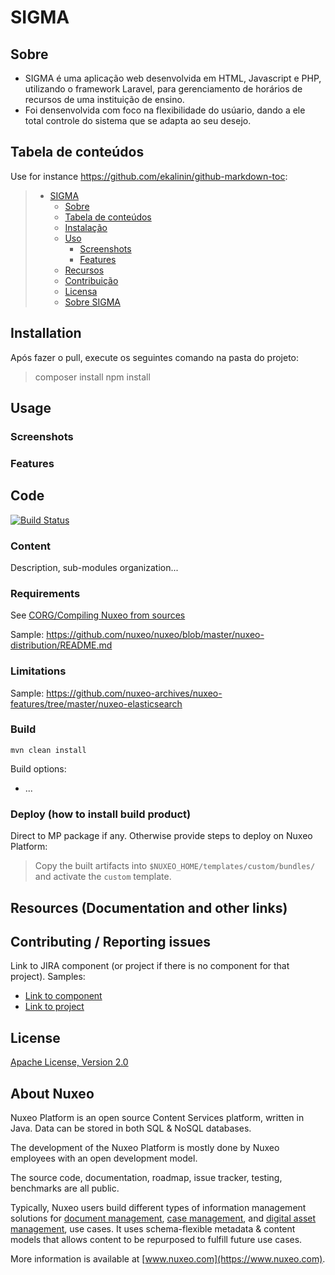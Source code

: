 # SIGMA

## Sobre
* SIGMA é uma aplicação web desenvolvida em HTML, Javascript e PHP, utilizando o framework Laravel, para gerenciamento de horários de recursos de uma instituição de ensino.
* Foi densenvolvida com foco na flexibilidade do usúario, dando a ele total controle do sistema que se adapta ao seu desejo.


## Tabela de conteúdos

Use for instance <https://github.com/ekalinin/github-markdown-toc>:

> * [SIGMA](#SIGMA)
>   * [Sobre](#Sobre)
>   * [Tabela de conteúdos](#Tabela-de-conteúdos)
>   * [Instalação](#instalação)
>   * [Uso](#uso)
>     * [Screenshots](#screenshots)
>     * [Features](#features)
>   * [Recursos](#recursos)
>   * [Contribuição](#contribuição)
>   * [Licensa](#Licensa)
>   * [Sobre SIGMA](#Sobre-Sigma)

## Installation

Após fazer o pull, execute os seguintes comando na pasta do projeto:
> composer install
> npm install 

## Usage

### Screenshots

### Features

## Code

[![Build Status](https://qa.nuxeo.org/jenkins/buildStatus/icon?job=/nuxeo/addons_nuxeo-sample-project-master)](https://qa.nuxeo.org/jenkins/job/nuxeo/job/addons_nuxeo-sample-project-master/)

### Content

Description, sub-modules organization...

### Requirements

See [CORG/Compiling Nuxeo from sources](http://doc.nuxeo.com/x/xION)

Sample: <https://github.com/nuxeo/nuxeo/blob/master/nuxeo-distribution/README.md>

### Limitations

Sample: <https://github.com/nuxeo-archives/nuxeo-features/tree/master/nuxeo-elasticsearch>

### Build

    mvn clean install

Build options:

* ...

### Deploy (how to install build product)

Direct to MP package if any. Otherwise provide steps to deploy on Nuxeo Platform:

 > Copy the built artifacts into `$NUXEO_HOME/templates/custom/bundles/` and activate the `custom` template.

## Resources (Documentation and other links)

## Contributing / Reporting issues

Link to JIRA component (or project if there is no component for that project). Samples:

* [Link to component](https://jira.nuxeo.com/issues/?jql=project%20%3D%20NXP%20AND%20component%20%3D%20Elasticsearch%20AND%20Status%20!%3D%20%22Resolved%22%20ORDER%20BY%20updated%20DESC%2C%20priority%20DESC%2C%20created%20ASC)
* [Link to project](https://jira.nuxeo.com/secure/CreateIssue!default.jspa?project=NXP)

## License

[Apache License, Version 2.0](http://www.apache.org/licenses/LICENSE-2.0.html)

## About Nuxeo

Nuxeo Platform is an open source Content Services platform, written in Java. Data can be stored in both SQL & NoSQL databases.

The development of the Nuxeo Platform is mostly done by Nuxeo employees with an open development model.

The source code, documentation, roadmap, issue tracker, testing, benchmarks are all public.

Typically, Nuxeo users build different types of information management solutions for [document management](https://www.nuxeo.com/solutions/document-management/), [case management](https://www.nuxeo.com/solutions/case-management/), and [digital asset management](https://www.nuxeo.com/solutions/dam-digital-asset-management/), use cases. It uses schema-flexible metadata & content models that allows content to be repurposed to fulfill future use cases.

More information is available at [www.nuxeo.com](https://www.nuxeo.com).
